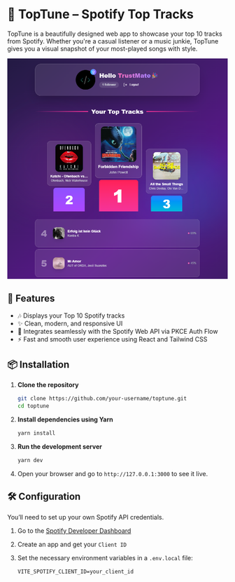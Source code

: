 # 🎵 TopTune – Spotify Top Tracks

TopTune is a beautifully designed web app to showcase your top 10 tracks from Spotify. Whether you're a casual listener or a music junkie, TopTune gives you a visual snapshot of your most-played songs with style.

![TopTune Screenshot](./screenshot/toptune.png)

## 🚀 Features

- 🎶 Displays your Top 10 Spotify tracks
- ✨ Clean, modern, and responsive UI
- 💚 Integrates seamlessly with the Spotify Web API via PKCE Auth Flow
- ⚡ Fast and smooth user experience using React and Tailwind CSS

## 📦 Installation

1. **Clone the repository**

   ```bash
   git clone https://github.com/your-username/toptune.git
   cd toptune
   ```

2. **Install dependencies using Yarn**

   ```bash
   yarn install
   ```

3. **Run the development server**

   ```bash
   yarn dev
   ```

4. Open your browser and go to `http://127.0.0.1:3000` to see it live.

## 🛠️ Configuration

You’ll need to set up your own Spotify API credentials.

1. Go to the [Spotify Developer Dashboard](https://developer.spotify.com/dashboard/)
2. Create an app and get your `Client ID`
3. Set the necessary environment variables in a `.env.local` file:

   ```env
   VITE_SPOTIFY_CLIENT_ID=your_client_id
   ```
